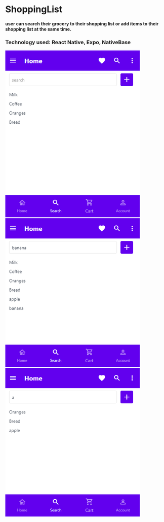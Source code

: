 # ShoppingList
#### user can search their grocery to their shopping list or add items to their shopping list at the same time.
### Technology used: React Native, Expo, NativeBase

![default](default.png)
![add-product](add-products.png)
![search-product](search-product.png)